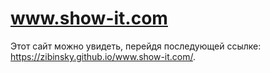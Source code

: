 # www.show-it.com
Этот сайт можно увидеть, перейдя последующей ссылке: https://zibinsky.github.io/www.show-it.com/.
